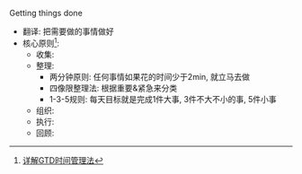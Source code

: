 
Getting things done

- 翻译: 把需要做的事情做好
- 核心原则[^1]:
  - 收集:
  - 整理:
    - 两分钟原则: 任何事情如果花的时间少于2min, 就立马去做
    - 四像限整理法: 根据重要&紧急来分类
    - 1-3-5规则: 每天目标就是完成1件大事, 3件不大不小的事, 5件小事
  - 组织:
  - 执行:
  - 回顾:

[^1]:[详解GTD时间管理法](https://mp.weixin.qq.com/s?__biz=Mzg2MTYyMTY0Mg==&mid=2247486088&idx=1&sn=b747677d7a6157c761d0b90dd7d8aad3&chksm=ce15166df9629f7b4f57bfc41c6bd167b16b3b705195fdb80b2b549041ebe995b4dd3540495b&token=535798551&lang=zh_CN#rd)
